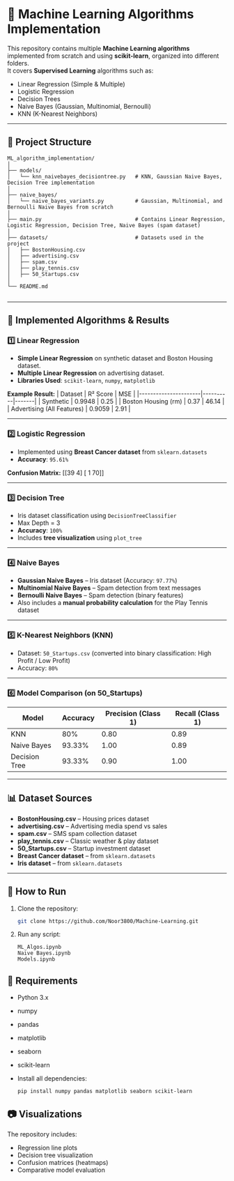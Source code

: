 # 📌 Machine Learning Algorithms Implementation

This repository contains multiple **Machine Learning algorithms** implemented from scratch and using **scikit-learn**, organized into different folders.  
It covers **Supervised Learning** algorithms such as:

- Linear Regression (Simple & Multiple)
- Logistic Regression
- Decision Trees
- Naive Bayes (Gaussian, Multinomial, Bernoulli)
- KNN (K-Nearest Neighbors)

---

## 📂 Project Structure


```plaintext
ML_algorithm_implementation/
│
├── models/  
│   └── knn_naivebayes_decisiontree.py   # KNN, Gaussian Naive Bayes, Decision Tree implementation
│
├── naive_bayes/
│   └── naive_bayes_variants.py          # Gaussian, Multinomial, and Bernoulli Naive Bayes from scratch
│
├── main.py                              # Contains Linear Regression, Logistic Regression, Decision Tree, Naive Bayes (spam dataset)
│
├── datasets/                            # Datasets used in the project
│   ├── BostonHousing.csv
│   ├── advertising.csv
│   ├── spam.csv
│   ├── play_tennis.csv
│   ├── 50_Startups.csv
│
└── README.md


```

---

## 🧠 Implemented Algorithms & Results

### 1️⃣ **Linear Regression**
- **Simple Linear Regression** on synthetic dataset and Boston Housing dataset.
- **Multiple Linear Regression** on advertising dataset.
- **Libraries Used**: `scikit-learn`, `numpy`, `matplotlib`

**Example Result:**
| Dataset              | R² Score | MSE   |
|----------------------|----------|-------|
| Synthetic            | 0.9948   | 0.25  |
| Boston Housing (rm)  | 0.37     | 46.14 |
| Advertising (All Features) | 0.9059 | 2.91 |

---

### 2️⃣ **Logistic Regression**
- Implemented using **Breast Cancer dataset** from `sklearn.datasets`
- **Accuracy**: `95.61%`

**Confusion Matrix:**
[[39 4]
[ 1 70]]


---

### 3️⃣ **Decision Tree**
- Iris dataset classification using `DecisionTreeClassifier`
- Max Depth = 3
- **Accuracy**: `100%`
- Includes **tree visualization** using `plot_tree`

---

### 4️⃣ **Naive Bayes**
- **Gaussian Naive Bayes** – Iris dataset (Accuracy: `97.77%`)
- **Multinomial Naive Bayes** – Spam detection from text messages
- **Bernoulli Naive Bayes** – Spam detection (binary features)
- Also includes a **manual probability calculation** for the Play Tennis dataset

---

### 5️⃣ **K-Nearest Neighbors (KNN)**
- Dataset: `50_Startups.csv` (converted into binary classification: High Profit / Low Profit)
- Accuracy: `80%`

---

### 6️⃣ **Model Comparison (on 50_Startups)**
| Model             | Accuracy | Precision (Class 1) | Recall (Class 1) |
|-------------------|----------|---------------------|------------------|
| KNN               | 80%      | 0.80                | 0.89             |
| Naive Bayes       | 93.33%   | 1.00                | 0.89             |
| Decision Tree     | 93.33%   | 0.90                | 1.00             |

---

## 📊 Dataset Sources
- **BostonHousing.csv** – Housing prices dataset
- **advertising.csv** – Advertising media spend vs sales
- **spam.csv** – SMS spam collection dataset
- **play_tennis.csv** – Classic weather & play dataset
- **50_Startups.csv** – Startup investment dataset
- **Breast Cancer dataset** – from `sklearn.datasets`
- **Iris dataset** – from `sklearn.datasets`

---

## 🚀 How to Run
1. Clone the repository:
   ```bash
   git clone https://github.com/Noor3800/Machine-Learning.git
   
   ```
2. Run any script:
    ```
    ML_Algos.ipynb
    Naive Bayes.ipynb
    Models.ipynb

    ```

## 📌 Requirements
- Python 3.x
- numpy
- pandas
- matplotlib
- seaborn
- scikit-learn

- Install all dependencies:
   ```bash
   pip install numpy pandas matplotlib seaborn scikit-learn
    ```


## 📷 Visualizations

The repository includes:
- Regression line plots
- Decision tree visualization
- Confusion matrices (heatmaps)
- Comparative model evaluation

